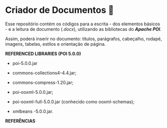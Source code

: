 # Criador de Documentos :page_with_curl:

Esse repositório contém os códigos para a escrita - dos elementos básicos - e a leitura de documento (*.docx*), utilizando as bibliotecas do _**Apache POI**_.

Assim, poderá inserir no documento: títulos, parágrafos, cabeçalho, rodapé, imagens, tabelas, estilos e orientação de página.

**REFERENCED LIBRARIES (POI 5.0.0)** 

- poi-5.0.0.jar

- commons-collections4-4.4.jar;

- commons-compress-1.20.jar;  

- poi-ooxml-5.0.0.jar; 

- poi-ooxml-full-5.0.0.jar (conhecido como ooxml-schemas);

- xmlbeans -5.0.0.jar.

  

**REFERÊNCIAS**

[1]: https://poi.apache.org/	"Bibliotecas"
[2]: https://poi.apache.org/apidocs/index.html	"Documentação"

